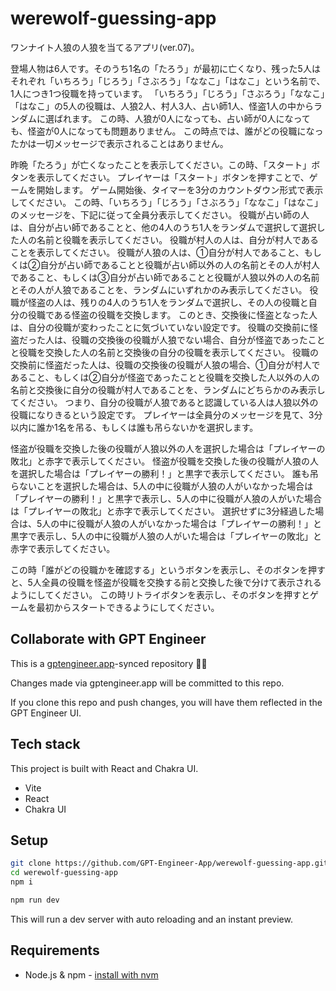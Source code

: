 # werewolf-guessing-app

ワンナイト人狼の人狼を当てるアプリ(ver.07)。

登場人物は6人です。そのうち1名の「たろう」が最初に亡くなり、残った5人はそれぞれ「いちろう」「じろう」「さぶろう」「ななこ」「はなこ」という名前で、1人につき1つ役職を持っています。
「いちろう」「じろう」「さぶろう」「ななこ」「はなこ」の5人の役職は、人狼2人、村人3人、占い師1人、怪盗1人の中からランダムに選ばれます。
この時、人狼が0人になっても、占い師が0人になっても、怪盗が0人になっても問題ありません。
この時点では、誰がどの役職になったかは一切メッセージで表示されることはありません。

昨晩「たろう」が亡くなったことを表示してください。この時、「スタート」ボタンを表示してください。
プレイヤーは「スタート」ボタンを押すことで、ゲームを開始します。
ゲーム開始後、タイマーを3分のカウントダウン形式で表示してください。
この時、「いちろう」「じろう」「さぶろう」「ななこ」「はなこ」のメッセージを、下記に従って全員分表示してください。
役職が占い師の人は、自分が占い師であることと、他の4人のうち1人をランダムで選択して選択した人の名前と役職を表示してください。
役職が村人の人は、自分が村人であることを表示してください。
役職が人狼の人は、①自分が村人であること、もしくは②自分が占い師であることと役職が占い師以外の人の名前とその人が村人であること、もしくは③自分が占い師であることと役職が人狼以外の人の名前とその人が人狼であることを、ランダムにいずれかのみ表示してください。
役職が怪盗の人は、残りの4人のうち1人をランダムで選択し、その人の役職と自分の役職である怪盗の役職を交換します。
このとき、交換後に怪盗となった人は、自分の役職が変わったことに気づいていない設定です。
役職の交換前に怪盗だった人は、役職の交換後の役職が人狼でない場合、自分が怪盗であったことと役職を交換した人の名前と交換後の自分の役職を表示してください。
役職の交換前に怪盗だった人は、役職の交換後の役職が人狼の場合、①自分が村人であること、もしくは②自分が怪盗であったことと役職を交換した人以外の人の名前と交換後に自分の役職が村人であることを、ランダムにどちらかのみ表示してください。
つまり、自分の役職が人狼であると認識している人は人狼以外の役職になりきるという設定です。
プレイヤーは全員分のメッセージを見て、3分以内に誰か1名を吊る、もしくは誰も吊らないかを選択します。

怪盗が役職を交換した後の役職が人狼以外の人を選択した場合は「プレイヤーの敗北」と赤字で表示してください。
怪盗が役職を交換した後の役職が人狼の人を選択した場合は「プレイヤーの勝利！」と黒字で表示してください。
誰も吊らないことを選択した場合は、5人の中に役職が人狼の人がいなかった場合は「プレイヤーの勝利！」と黒字で表示し、5人の中に役職が人狼の人がいた場合は「プレイヤーの敗北」と赤字で表示してください。
選択せずに3分経過した場合は、5人の中に役職が人狼の人がいなかった場合は「プレイヤーの勝利！」と黒字で表示し、5人の中に役職が人狼の人がいた場合は「プレイヤーの敗北」と赤字で表示してください。

この時「誰がどの役職かを確認する」というボタンを表示し、そのボタンを押すと、5人全員の役職を怪盗が役職を交換する前と交換した後で分けて表示されるようにしてください。
この時リトライボタンを表示し、そのボタンを押すとゲームを最初からスタートできるようにしてください。

## Collaborate with GPT Engineer

This is a [gptengineer.app](https://gptengineer.app)-synced repository 🌟🤖

Changes made via gptengineer.app will be committed to this repo.

If you clone this repo and push changes, you will have them reflected in the GPT Engineer UI.

## Tech stack

This project is built with React and Chakra UI.

- Vite
- React
- Chakra UI

## Setup

```sh
git clone https://github.com/GPT-Engineer-App/werewolf-guessing-app.git
cd werewolf-guessing-app
npm i
```

```sh
npm run dev
```

This will run a dev server with auto reloading and an instant preview.

## Requirements

- Node.js & npm - [install with nvm](https://github.com/nvm-sh/nvm#installing-and-updating)

